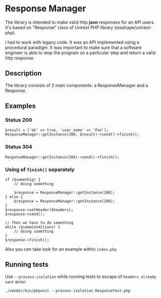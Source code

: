 # Response Manager

The library is intended to make valid http **json** responses for an API users. It's based on "Response" class of Unirest PHP 
library (mashape/unirest-php).

I had to work with legacy code. It was an API implemented using a procedural paradigm. It was important to make sure 
that a software engineer is able to stop the program on a particular step and return a valid http response.

## Description

The library consists of 2 main components: a ResponseManager and a Response.

## Examples

### Status 200
```
$result = ['ok' => true, 'user_name' => 'Foo'];
ResponseManager::getInstance(200, $result)->send()->finish();
```
### Status 304
```
ResponseManager::getInstance(304)->send()->finish();
```
### Using of `finish()` separately 
```
if ($somethig) {
    // doing something
    
    $response = ResponseManager::getInstance(206);
} else {
    $response = ResponseManager::getInstance(200);
}
$response->setHeader($headers);
$response->send();

// Then we have to do something
while ($someConditions) {
    // doing something
}
$response->finish();
```

Also you can take look for an example within `index.php`.

## Running tests

Use `--process-isolation` while running tests to escape of `headers already sent` error:

```
./vendor/bin/phpunit --process-isolation ResponseTest.php
```
